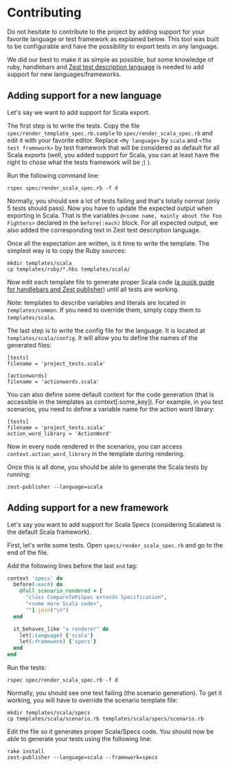 Contributing
============

Do not hesitate to contribute to the project by adding support for your favorite language or test framework as explained below. This tool was built to be configurable and have the possibility to export tests in any language.

We did our best to make it as simple as possible, but some knowledge of ruby, handlebars and [Zest test description language](https://zest.smartesting.com/tdl_documentation.html) is needed to add support for new languages/frameworks.

Adding support for a new language
---------------------------------

Let's say we want to add support for Scala export.

The first step is to write the tests. Copy the file ``spec/render_template_spec.rb.sample``  to ``spec/render_scala_spec.rb`` and edit it with your favorite editor. Replace ``<My language>`` by ``scala`` and ``<The test framework>`` by test framework that will be considered as default for all Scala exports (well, you added support for Scala, you can at least have the right to chose what the tests framework will be ;) ).

Run the following command line:

```shell
rspec spec/render_scala_spec.rb -f d
```


Normally, you should see a lot of tests failing and that's totally normal (only 5 tests should pass).
Now you have to update the expected output when exporting in Scala. That is the variables ``@<some name, mainly about the Foo Fighters>`` declared in the ``before(:each)`` block. For all expected output, we also added the corresponding text in Zest test description language.

Once all the expectation are written, is it time to write the template. The simplest way is to copy the Ruby sources:

```shell
mkdir templates/scala
cp templates/ruby/*.hbs templates/scala/
```


Now edit each template file to generate proper Scala code ([a quick guide for handlebars and Zest publisher](https://github.com/Smartesting/zest-publisher/blob/master/docs/handlebars.md>)) until all tests are working.

Note: templates to describe variables and literals are located in ``templates/common``. If you need to override them, simply copy them to ``templates/scala``.

The last step is to write the config file for the language. It is located at ``templates/scala/config``. It will allow you to define the names of the generated files:

```
[tests]
filename = 'project_tests.scala'

[actionwords]
filename = 'actionwords.scala'
```


You can also define some default context for the code generation (that is accessible in the templates as context[:some_key]). For example, in you test scenarios, you need to define a variable name for the action word library:

```
[tests]
filename = 'project_tests.scala'
action_word_library = 'ActionWord'
```


Now in every node rendered in the scenarios, you can access ``context.action_word_library`` in the template during rendering.

Once this is all done, you should be able to generate the Scala tests by running:

```shell
zest-publisher --language=scala
```


Adding support for a new framework
----------------------------------

Let's say you want to add support for Scala Specs (considering Scalatest is the default Scala framework).

First, let's write some tests. Open ``specs/render_scala_spec.rb`` and go to the end of the file.

Add the following lines before the last ``end`` tag:

```ruby
context 'specs' do
  before(:each) do
    @full_scenario_rendered = [
      "class CompareToPiSpec extends Specification",
      "<some more Scala code>",
      ""].join("\n")
  end

  it_behaves_like "a renderer" do
    let(:language) {'scala'}
    let(:framework) {'specs'}
  end
end
```


Run the tests:

```shell
rspec spec/render_scala_spec.rb -f d
```


Normally, you should see one test failing (the scenario generation). To get it working, you will have to override the scenario template file:

```shell
mkdir templates/scala/specs
cp templates/scala/scenario.rb templates/scala/specs/scenario.rb
```


Edit the file so it generates proper Scala/Specs code. You should now be able to generate your tests using the following line:

```shell
rake install
zest-publisher --language=scala --framework=specs
```
